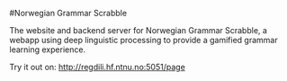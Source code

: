 #Norwegian Grammar Scrabble

The website and backend server for Norwegian Grammar Scrabble, a webapp using deep linguistic processing to provide a gamified grammar learning experience.

Try it out on:
http://regdili.hf.ntnu.no:5051/page
